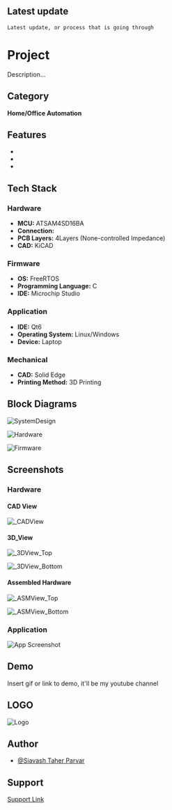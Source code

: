 ## Latest update


``
Latest update, or process that is going through
``


# Project

Description...

## Category

__Home/Office Automation__

## Features

- 
- 
- 


## Tech Stack

### Hardware

- **MCU:** ATSAM4SD16BA
- **Connection:** 
- **PCB Layers:** 4Layers (None-controlled Impedance)
- **CAD:** KiCAD

### Firmware

- **OS:** FreeRTOS
- **Programming Language:** C
- **IDE:** Microchip Studio

### Application

- **IDE:** Qt6
- **Operating System:** Linux/Windows
- **Device:** Laptop

### Mechanical

- **CAD:** Solid Edge
- **Printing Method:** 3D Printing


## Block Diagrams

![SystemDesign](https://github.com/mend0z0/SparkleSplashy/blob/main/Document/Block%20Diagrams/_FBD_SYS_SparkleSplashy_v1.0.svg)

![Hardware](https://github.com/mend0z0/SparkleSplashy/blob/main/Document/Block%20Diagrams/_FBD_HW_SparkleSplashy_v1.0.svg)

![Firmware](https://github.com/mend0z0)


## Screenshots

### Hardware

#### CAD View

![_CADView](https://github.com/mend0z0/SparkleSplashy/blob/main/Document/Media%20Content/Hardware%20Pictures/CAD%20View/_CADView_SparkleSplashy_v1.0.svg)

#### 3D_View

![_3DView_Top](https://github.com/mend0z0/SparkleSplashy/blob/main/Document/Media%20Content/Hardware%20Pictures/3D%20View/_3DView_Top_SparkleSplashy_v1.0.png)

![_3DView_Bottom](https://github.com/mend0z0/SparkleSplashy/blob/main/Document/Media%20Content/Hardware%20Pictures/3D%20View/_3DView_Bottom_SparkleSplashy_v1.0.png)
 
#### Assembled Hardware

![_ASMView_Top](https://github.com/mend0z0)

![_ASMView_Bottom](https://github.com/mend0z0)

### Application
![App Screenshot](https://github.com/mend0z0)


## Demo

Insert gif or link to demo, it'll be my youtube channel

## LOGO

![Logo](https://github.com/mend0z0/SparkleSplashy/blob/main/LOGO.png)


## Author

- [@Siavash Taher Parvar](https://www.linkedin.com/in/mend0z0)


## Support

[Support Link](https://github.com/sponsors/mend0z0)